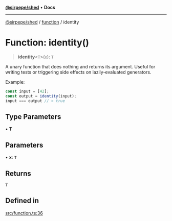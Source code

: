 [**@sirpepe/shed**](../../README.md) • **Docs**

***

[@sirpepe/shed](../../README.md) / [function](../README.md) / identity

# Function: identity()

> **identity**\<`T`\>(`x`): `T`

A unary function that does nothing and returns its argument. Useful for
writing tests or triggering side effects on lazily-evaluated generators.

Example:

```typescript
const input = [42];
const output = identity(input);
input === output // > true
```

## Type Parameters

• **T**

## Parameters

• **x**: `T`

## Returns

`T`

## Defined in

[src/function.ts:36](https://github.com/SirPepe/shed/blob/36009fde0fee9ee53321ca81309876bbb49851e3/src/function.ts#L36)
